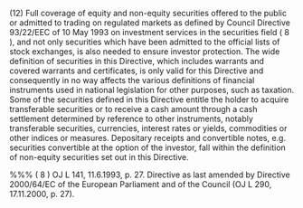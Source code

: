 (12) Full coverage of equity and non-equity securities offered to the public or admitted to trading on regulated markets as defined by Council Directive 93/22/EEC of 10 May 1993 on investment services in the securities field ( 8 ), and not only securities which have been admitted to the official lists of stock exchanges, is also needed to ensure investor protection. The wide definition of securities in this Directive, which includes warrants and covered warrants and certificates, is only valid for this Directive and consequently in no way affects the various definitions of financial instruments used in national legislation for other purposes, such as taxation. Some of the securities defined in this Directive entitle the holder to acquire transferable securities or to receive a cash amount through a cash settlement determined by reference to other instruments, notably transferable securities, currencies, interest rates or yields, commodities or other indices or measures. Depositary receipts and convertible notes, e.g. securities convertible at the option of the investor, fall within the definition of non-equity securities set out in this Directive.

%%% ( 8 ) OJ L 141, 11.6.1993, p. 27. Directive as last amended by Directive 2000/64/EC of the European Parliament and of the Council (OJ L 290, 17.11.2000, p. 27).